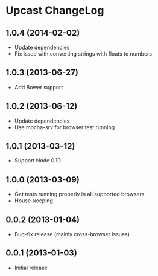 
Upcast ChangeLog
================


1.0.4 (2014-02-02)
------------------

* Update dependencies
* Fix issue with converting strings with floats to numbers


1.0.3 (2013-06-27)
------------------

* Add Bower support


1.0.2 (2013-06-12)
------------------

* Update dependencies
* Use mocha-srv for browser test running


1.0.1 (2013-03-12)
------------------

* Support Node 0.10


1.0.0 (2013-03-09)
------------------

* Get tests running properly in all supported browsers
* House-keeping


0.0.2 (2013-01-04)
------------------

* Bug-fix release (mainly cross-browser issues)


0.0.1 (2013-01-03)
------------------

* Initial release
